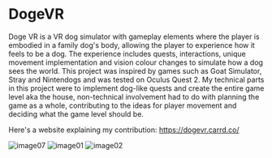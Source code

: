 # DogeVR

Doge VR is a VR dog simulator with gameplay elements where the player is embodied in a family dog's body, allowing the player to experience how it feels to be a dog. The experience includes quests, interactions, unique movement implementation and vision colour changes to simulate how a dog sees the world. This project was inspired by games such as Goat Simulator, Stray and Nintendogs and was tested on Oculus Quest 2. My technical parts in this project were to implement dog-like quests and create the entire game level aka the house, non-technical involvement had to do with planning the game as a whole, contributing to the ideas for player movement and deciding what the game level should be.


Here's a website explaining my contribution: https://dogevr.carrd.co/

![image07](https://github.com/dominikkomar-github/DogeVR/assets/46048127/6febd443-257c-4daf-a579-d960c144868c)
![image01](https://github.com/dominikkomar-github/DogeVR/assets/46048127/a09ab9c5-29af-4243-8e44-190bcfabe346)
![image02](https://github.com/dominikkomar-github/DogeVR/assets/46048127/bdddf4e0-71b3-42f4-b7d0-3429612f6954)
